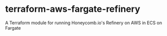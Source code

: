 # terraform-aws-fargate-refinery
A Terraform module for running Honeycomb.io's Refinery on AWS in ECS on Fargate
